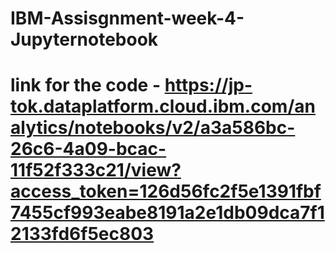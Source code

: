 # IBM-Assisgnment-week-4-Jupyternotebook
# link for the code - https://jp-tok.dataplatform.cloud.ibm.com/analytics/notebooks/v2/a3a586bc-26c6-4a09-bcac-11f52f333c21/view?access_token=126d56fc2f5e1391fbf7455cf993eabe8191a2e1db09dca7f12133fd6f5ec803
